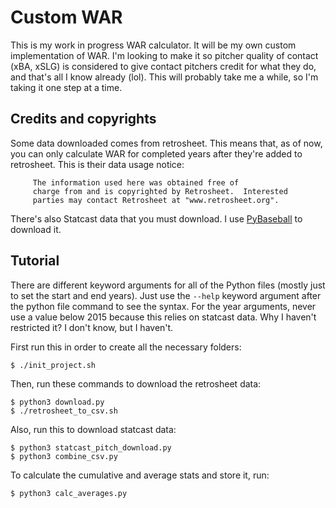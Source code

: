 # Custom WAR

This is my work in progress WAR calculator. It will be my own custom implementation of WAR. I'm looking to make it so pitcher quality of contact (xBA, xSLG) is considered to give contact pitchers credit for what they do, and that's all I know already (lol). This will probably take me a while, so I'm taking it one step at a time.

## Credits and copyrights

Some data downloaded comes from retrosheet. This means that, as of now, you can only calculate WAR for completed years after they're added to retrosheet. This is their data usage notice:

```
     The information used here was obtained free of
     charge from and is copyrighted by Retrosheet.  Interested
     parties may contact Retrosheet at "www.retrosheet.org".
```

There's also Statcast data that you must download. I use [PyBaseball](https://github.com/jldbc/pybaseball) to download it.

## Tutorial

There are different keyword arguments for all of the Python files (mostly just to set the start and end years). Just use the `--help` keyword argument after the python file command to see the syntax. For the year arguments, never use a value below 2015 because this relies on statcast data. Why I haven't restricted it? I don't know, but I haven't.

First run this in order to create all the necessary folders:

```
$ ./init_project.sh
```

Then, run these commands to download the retrosheet data:

```
$ python3 download.py
$ ./retrosheet_to_csv.sh
```

Also, run this to download statcast data:

```
$ python3 statcast_pitch_download.py
$ python3 combine_csv.py
```

To calculate the cumulative and average stats and store it, run:

```
$ python3 calc_averages.py
```
